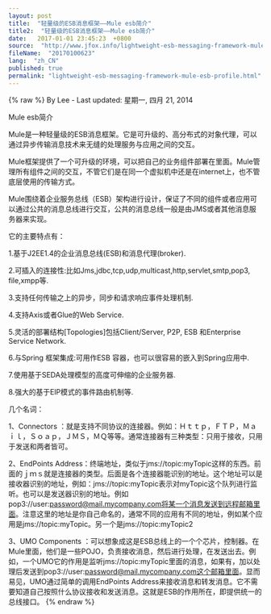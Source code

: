 ```yaml
---
layout: post
title:  "轻量级的ESB消息框架——Mule esb简介"
title2:  "轻量级的ESB消息框架——Mule esb简介"
date:   2017-01-01 23:45:23  +0800
source:  "http://www.jfox.info/lightweight-esb-messaging-framework-mule-esb-profile.html"
fileName:  "20170100623"
lang:  "zh_CN"
published: true
permalink: "lightweight-esb-messaging-framework-mule-esb-profile.html"
---
```

{% raw %}
By Lee - Last updated: 星期一, 四月 21, 2014

Mule esb简介

Mule是一种轻量级的ESB消息框架。它是可升级的、高分布式的对象代理，可以通过异步传输消息技术来无缝的处理服务与应用之间的交互。 

Mule框架提供了一个可升级的环境，可以把自己的业务组件部署在里面。Mule管理所有组件之间的交互，不管它们是在同一个虚拟机中还是在internet上，也不管底层使用的传输方式。

 Mule围绕着企业服务总线（ESB）架构进行设计，保证了不同的组件或者应用可以通过公共的消息总线进行交互，公共的消息总线一般是由JMS或者其他消息服务器来实现。 

它的主要特点有： 

  1.基于J2EE1.4的企业消息总线(ESB)和消息代理(broker). 

  2.可插入的连接性:比如Jms,jdbc,tcp,udp,multicast,http,servlet,smtp,pop3, file,xmpp等. 

  3.支持任何传输之上的异步，同步和请求响应事件处理机制. 

  4.支持Axis或者Glue的Web Service. 

  5.灵活的部署结构[Topologies]包括Client/Server, P2P, ESB 和Enterprise Service Network. 

  6.与Spring 框架集成:可用作ESB 容器，也可以很容易的嵌入到Spring应用中. 

  7.使用基于SEDA处理模型的高度可伸缩的企业服务器. 

  8.强大的基于EIP模式的事件路由机制等. 

几个名词： 

  1、Connectors ：就是支持不同协议的连接器。例如：Ｈｔｔｐ，ＦＴＰ，Ｍａｉｌ，Ｓｏａｐ，ＪＭＳ，ＭＱ等等。通常连接器有三种类型：只用于接收，只用于发送和两者皆可。 

  2、EndPoints Address：终端地址，类似于jms://topic:myTopic这样的东西。前面的ｊｍｓ就是连接器的类型。后面是各个连接器能识别的地址。这个地址可以是接收器识别的地址，例如：jms://topic:myTopic表示对myTopic这个队列进行监听。也可以是发送器识别的地址。例如pop3://user:password@mail.mycompany.com将某一个消息发送到远程邮箱里面。注意这里的地址是你自己命名的，通常不同的应用有不同的地址，例如某个应用是jms://topic:myTopic。另一个是jms://topic:myTopic2 

  3、UMO Components ：可以想象成这是ESB总线上的一个个芯片，控制器。在Mule里面，他们是一些POJO，负责接收消息，然后进行处理，在发送出去。例如，一个UMO它的作用是监听jms://topic:myTopic里面的消息，如果有，加以处理后发送到pop3://user:password@mail.mycompany.com这个邮箱里面。显而易见，UMO通过简单的调用EndPoints Address来接收消息和转发消息。它不需要知道自己按照什么协议接收和发送消息。这就是ESB的作用所在，即提供统一的总线接口。
{% endraw %}
